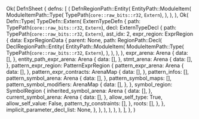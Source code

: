 Ok(
    DefnSheet {
        defns: [
            (
                DefnRegionPath::Entity(
                    EntityPath::ModuleItem(
                        ModuleItemPath::Type(
                            TypePath(`core::raw_bits::r32`, `Extern`),
                        ),
                    ),
                ),
                Ok(
                    Defn::Type(
                        TypeDefn::Extern(
                            ExternTypeDefn {
                                path: TypePath(`core::raw_bits::r32`, `Extern`),
                                decl: ExternTypeDecl {
                                    path: TypePath(`core::raw_bits::r32`, `Extern`),
                                    ast_idx: 2,
                                    expr_region: ExprRegion {
                                        data: ExprRegionData {
                                            parent: None,
                                            path: RegionPath::Decl(
                                                DeclRegionPath::Entity(
                                                    EntityPath::ModuleItem(
                                                        ModuleItemPath::Type(
                                                            TypePath(`core::raw_bits::r32`, `Extern`),
                                                        ),
                                                    ),
                                                ),
                                            ),
                                            expr_arena: Arena {
                                                data: [],
                                            },
                                            entity_path_expr_arena: Arena {
                                                data: [],
                                            },
                                            stmt_arena: Arena {
                                                data: [],
                                            },
                                            pattern_expr_region: PatternExprRegion {
                                                pattern_expr_arena: Arena {
                                                    data: [],
                                                },
                                                pattern_expr_contracts: ArenaMap {
                                                    data: [],
                                                },
                                                pattern_infos: [],
                                                pattern_symbol_arena: Arena {
                                                    data: [],
                                                },
                                                pattern_symbol_maps: [],
                                                pattern_symbol_modifiers: ArenaMap {
                                                    data: [],
                                                },
                                            },
                                            symbol_region: SymbolRegion {
                                                inherited_symbol_arena: Arena {
                                                    data: [],
                                                },
                                                current_symbol_arena: Arena {
                                                    data: [],
                                                },
                                                allow_self_type: True,
                                                allow_self_value: False,
                                                pattern_ty_constraints: [],
                                            },
                                            roots: [],
                                        },
                                    },
                                    implicit_parameter_decl_list: None,
                                },
                            },
                        ),
                    ),
                ),
            ),
        ],
    },
)